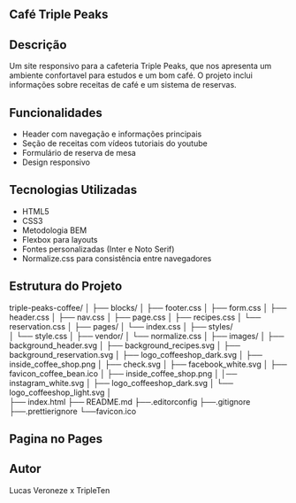 ## Café Triple Peaks

## Descrição

Um site responsivo para a cafeteria Triple Peaks, que nos apresenta um ambiente confortavel para estudos e um bom café. O projeto inclui informações sobre receitas de café e um sistema de reservas.

## Funcionalidades

- Header com navegação e informações principais
- Seção de receitas com vídeos tutoriais do youtube
- Formulário de reserva de mesa
- Design responsivo

## Tecnologias Utilizadas

- HTML5
- CSS3
- Metodologia BEM
- Flexbox para layouts
- Fontes personalizadas (Inter e Noto Serif)
- Normalize.css para consistência entre navegadores

## Estrutura do Projeto

triple-peaks-coffee/
│
├── blocks/
│   ├── footer.css
│   ├── form.css
│   ├── header.css
│   ├── nav.css
│   ├── page.css
│   ├── recipes.css
│   └── reservation.css
│
├── pages/
│   └── index.css
│
├── styles/    
│   └── style.css
│
├── vendor/
│   └── normalize.css
│
├── images/
│   ├── background_header.svg
│   ├── background_recipes.svg
│   ├── background_reservation.svg
│   ├── logo_coffeeshop_dark.svg
│   ├── inside_coffee_shop.png
│   ├── check.svg
│   ├── facebook_white.svg
│   ├── favicon_coffee_bean.ico
│   ├── inside_coffee_shop.png
│   │── instagram_white.svg
│   ├── logo_coffeeshop_dark.svg
│   └── logo_coffeeshop_light.svg
│   
├── index.html
├── README.md
├──.editorconfig
├──.gitignore
├──.prettierignore
└──favicon.ico

## Pagina no Pages



## Autor

Lucas Veroneze x TripleTen
